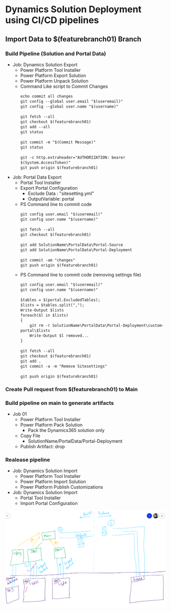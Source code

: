 # Dynamics Solution Deployment using CI/CD pipelines

## Import Data to $(featurebranch01) Branch
### Build Pipeline (Solution and Portal Data)

- Job: Dynamics Solution Export
    - Power Platform Tool Installer 
    - Power Platform Export Solution 
    - Power Platform Unpack Solution 
    - Command Like script to Commit Changes
        ```
        echo commit all changes
        git config --global user.email "$(useremail)"
        git config --global user.name "$(username)"

        git fetch --all
        git checkout $(featurebranch01)
        git add --all
        git status

        git commit -m "$(Commit Message)"
        git status

        git -c http.extraheader="AUTHORIZATION: bearer $(System.AccessToken)"
        git push origin $(featurebranch01)
        ```
- Job: Portal Data Export
    - Portal Tool Installer 
    - Export Portal Configuration 
        - Exclude Data : "sitesetting.yml"
        - OutputVariable: portal
    - PS Command line to commit code
        ```
        git config user.email "$(useremail)"
        git config user.name "$(username)"

        git fetch --all
        git checkout $(featurebranch01)

        git add SolutionName\PortalData\Portal-Source
        git add SolutionName\PortalData\Portal-Deployment

        git commit -am "changes"
        git push origin $(featurebranch01)
        ```
    - PS Command line to commit code (removing settings file)
        ```
        git config user.email "$(useremail)"
        git config user.name "$(username)"

        $tables = $(portal.ExcludedTables);
        $lists = $tables.split(",");
        Write-Output $lists
        foreach($l in $lists)
        {
            git rm -r SolutionName\PortalData\Portal-Deployment\custom-portal\$lists
            Write-Output $l removed...
        }

        git fetch --all
        git checkout $(featurebranch01)
        git add .
        git commit -a -m "Remove Sitesettings"

        git push origin $(featurebranch01)
        ```

### Create Pull request from $(featurebranch01) to Main

### Build pipeline on main to generate artifacts
- Job 01
    - Power Platform Tool Installer 
    - Power Platform Pack Solution 
        - Pack the Dynamics365 solution only
    - Copy File
        - SolutionName/PortalData/Portal-Deployment
    - Publish Artifact: drop

### Realease pipeline
- Job: Dynamics Solution Import
    - Power Platform Tool Installer 
    - Power Platform Import Solution 
    - Power Platform Publish Customizations 
- Job: Dynamics Solution Import
    - Portal Tool Installer 
    - Import Portal Configuration 

![Deployment Flow](../AzDevOps/DynamicsDeploymentFlow.png)
